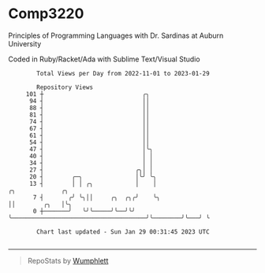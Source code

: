 # Comp3220

Principles of Programming Languages with Dr. Sardinas at Auburn University

Coded in Ruby/Racket/Ada with Sublime Text/Visual Studio

```
        Total Views per Day from 2022-11-01 to 2023-01-29

        Repository Views
     101 ┼                            ╭╮
      94 ┤                            ││
      88 ┤                            ││
      81 ┤                            ││
      74 ┤                            ││
      67 ┤                            ││
      61 ┤                            ││
      54 ┤                            ││
      47 ┤                            │╰╮
      40 ┤                            │ │
      34 ┤                            │ │
      27 ┤                          ╭╮│ │
      20 ┤        ╭─╮               │╰╯ ╰╮
      13 ┤        │ │ ╭╮            │    │                                       ╭╮             ╭╮
       7 ┤       ╭╯ ╰╮││     ╭╮  ╭╮╭╯    ╰╮                                      ││        ╭╮   │╰╮
       0 ┼───────╯   ╰╯╰─────╯╰──╯╰╯      ╰──────────────────────────────────────╯╰────────╯╰───╯ ╰

        Chart last updated - Sun Jan 29 00:31:45 2023 UTC
        
```

---

> RepoStats by [Wumphlett](https://github.com/Wumphlett)
